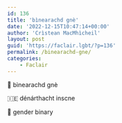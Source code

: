 ```yaml
---
id: 136
title: 'bìnearachd gnè'
date: '2022-12-15T10:47:14+00:00'
author: 'Crìstean MacMhìcheil'
layout: post
guid: 'https://faclair.lgbt/?p=136'
permalink: /binearachd-gne/
categories:
    - Faclair
---
```


&#x1f3f4;&#xe0067;&#xe0062;&#xe0073;&#xe0063;&#xe0074;&#xe007f; bìnearachd gnè

&#x1f1ee;&#x1f1ea; dénárthacht inscne

&#x1f3f4;&#xe0067;&#xe0062;&#xe0065;&#xe006e;&#xe0067;&#xe007f; gender binary